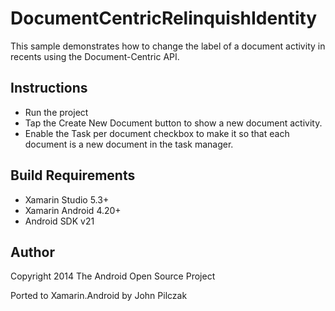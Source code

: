 DocumentCentricRelinquishIdentity
==============

This sample demonstrates how to change the label of a document activity in recents using the Document-Centric API.

Instructions
------------

* Run the project
* Tap the Create New Document button to show a new document activity.
* Enable the Task per document checkbox to make it so that each document is a new document in the task manager.

Build Requirements
------------------
* Xamarin Studio 5.3+
* Xamarin Android 4.20+
* Android SDK v21

Author
------ 
Copyright 2014 The Android Open Source Project

Ported to Xamarin.Android by John Pilczak
